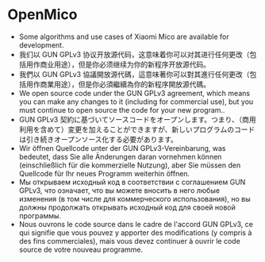 # OpenMico
- Some algorithms and use cases of Xiaomi Mico are available for development.
- 我们以 GUN GPLv3 协议开放源代码，这意味着你可以对其进行任何更改（包括用作商业用途），但是你必须继续为你的新程序开放源代码。
- 我們以 GUN GPLv3 協議開放源代碼，這意味著你可以對其進行任何更改（包括用作商業用途），但是你必須繼續為你的新程序開放源代碼。
- We open source code under the GUN GPLv3 agreement, which means you can make any changes to it (including for commercial use), but you must continue to open source the code for your new program..
- GUN GPLv3 契約に基づいてソースコードをオープンします。つまり、（商用利用を含めて）変更を加えることができますが、新しいプログラムのコードは引き続きオープンソース化する必要があります。
- Wir öffnen Quellcode unter der GUN GPLv3-Vereinbarung, was bedeutet, dass Sie alle Änderungen daran vornehmen können (einschließlich für die kommerzielle Nutzung), aber Sie müssen den Quellcode für Ihr neues Programm weiterhin öffnen.
- Мы открываем исходный код в соответствии с соглашением GUN GPLv3, что означает, что вы можете вносить в него любые изменения (в том числе для коммерческого использования), но вы должны продолжать открывать исходный код для своей новой программы.
- Nous ouvrons le code source dans le cadre de l'accord GUN GPLv3, ce qui signifie que vous pouvez y apporter des modifications (y compris à des fins commerciales), mais vous devez continuer à ouvrir le code source de votre nouveau programme.